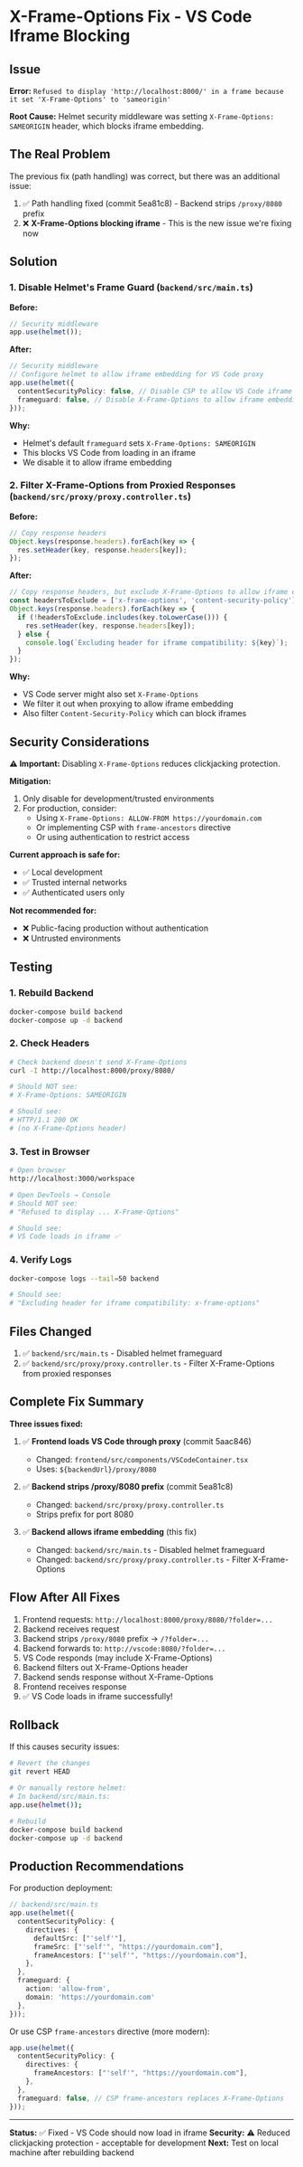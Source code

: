 # X-Frame-Options Fix - VS Code Iframe Blocking

## Issue

**Error:** `Refused to display 'http://localhost:8000/' in a frame because it set 'X-Frame-Options' to 'sameorigin'`

**Root Cause:** Helmet security middleware was setting `X-Frame-Options: SAMEORIGIN` header, which blocks iframe embedding.

## The Real Problem

The previous fix (path handling) was correct, but there was an additional issue:

1. ✅ Path handling fixed (commit 5ea81c8) - Backend strips `/proxy/8080` prefix
2. ❌ **X-Frame-Options blocking iframe** - This is the new issue we're fixing now

## Solution

### 1. Disable Helmet's Frame Guard (`backend/src/main.ts`)

**Before:**
```typescript
// Security middleware
app.use(helmet());
```

**After:**
```typescript
// Security middleware
// Configure helmet to allow iframe embedding for VS Code proxy
app.use(helmet({
  contentSecurityPolicy: false, // Disable CSP to allow VS Code iframe
  frameguard: false, // Disable X-Frame-Options to allow iframe embedding
}));
```

**Why:**
- Helmet's default `frameguard` sets `X-Frame-Options: SAMEORIGIN`
- This blocks VS Code from loading in an iframe
- We disable it to allow iframe embedding

### 2. Filter X-Frame-Options from Proxied Responses (`backend/src/proxy/proxy.controller.ts`)

**Before:**
```typescript
// Copy response headers
Object.keys(response.headers).forEach(key => {
  res.setHeader(key, response.headers[key]);
});
```

**After:**
```typescript
// Copy response headers, but exclude X-Frame-Options to allow iframe embedding
const headersToExclude = ['x-frame-options', 'content-security-policy'];
Object.keys(response.headers).forEach(key => {
  if (!headersToExclude.includes(key.toLowerCase())) {
    res.setHeader(key, response.headers[key]);
  } else {
    console.log(`Excluding header for iframe compatibility: ${key}`);
  }
});
```

**Why:**
- VS Code server might also set `X-Frame-Options`
- We filter it out when proxying to allow iframe embedding
- Also filter `Content-Security-Policy` which can block iframes

## Security Considerations

**⚠️ Important:** Disabling `X-Frame-Options` reduces clickjacking protection.

**Mitigation:**
1. Only disable for development/trusted environments
2. For production, consider:
   - Using `X-Frame-Options: ALLOW-FROM https://yourdomain.com`
   - Or implementing CSP with `frame-ancestors` directive
   - Or using authentication to restrict access

**Current approach is safe for:**
- ✅ Local development
- ✅ Trusted internal networks
- ✅ Authenticated users only

**Not recommended for:**
- ❌ Public-facing production without authentication
- ❌ Untrusted environments

## Testing

### 1. Rebuild Backend
```bash
docker-compose build backend
docker-compose up -d backend
```

### 2. Check Headers
```bash
# Check backend doesn't send X-Frame-Options
curl -I http://localhost:8000/proxy/8080/

# Should NOT see:
# X-Frame-Options: SAMEORIGIN

# Should see:
# HTTP/1.1 200 OK
# (no X-Frame-Options header)
```

### 3. Test in Browser
```bash
# Open browser
http://localhost:3000/workspace

# Open DevTools → Console
# Should NOT see:
# "Refused to display ... X-Frame-Options"

# Should see:
# VS Code loads in iframe ✅
```

### 4. Verify Logs
```bash
docker-compose logs --tail=50 backend

# Should see:
# "Excluding header for iframe compatibility: x-frame-options"
```

## Files Changed

1. ✅ `backend/src/main.ts` - Disabled helmet frameguard
2. ✅ `backend/src/proxy/proxy.controller.ts` - Filter X-Frame-Options from proxied responses

## Complete Fix Summary

**Three issues fixed:**

1. ✅ **Frontend loads VS Code through proxy** (commit 5aac846)
   - Changed: `frontend/src/components/VSCodeContainer.tsx`
   - Uses: `${backendUrl}/proxy/8080`

2. ✅ **Backend strips /proxy/8080 prefix** (commit 5ea81c8)
   - Changed: `backend/src/proxy/proxy.controller.ts`
   - Strips prefix for port 8080

3. ✅ **Backend allows iframe embedding** (this fix)
   - Changed: `backend/src/main.ts` - Disabled helmet frameguard
   - Changed: `backend/src/proxy/proxy.controller.ts` - Filter X-Frame-Options

## Flow After All Fixes

1. Frontend requests: `http://localhost:8000/proxy/8080/?folder=...`
2. Backend receives request
3. Backend strips `/proxy/8080` prefix → `/?folder=...`
4. Backend forwards to: `http://vscode:8080/?folder=...`
5. VS Code responds (may include X-Frame-Options)
6. Backend filters out X-Frame-Options header
7. Backend sends response without X-Frame-Options
8. Frontend receives response
9. ✅ VS Code loads in iframe successfully!

## Rollback

If this causes security issues:

```bash
# Revert the changes
git revert HEAD

# Or manually restore helmet:
# In backend/src/main.ts:
app.use(helmet());

# Rebuild
docker-compose build backend
docker-compose up -d backend
```

## Production Recommendations

For production deployment:

```typescript
// backend/src/main.ts
app.use(helmet({
  contentSecurityPolicy: {
    directives: {
      defaultSrc: ["'self'"],
      frameSrc: ["'self'", "https://yourdomain.com"],
      frameAncestors: ["'self'", "https://yourdomain.com"],
    },
  },
  frameguard: {
    action: 'allow-from',
    domain: 'https://yourdomain.com'
  },
}));
```

Or use CSP `frame-ancestors` directive (more modern):

```typescript
app.use(helmet({
  contentSecurityPolicy: {
    directives: {
      frameAncestors: ["'self'", "https://yourdomain.com"],
    },
  },
  frameguard: false, // CSP frame-ancestors replaces X-Frame-Options
}));
```

---

**Status:** ✅ Fixed - VS Code should now load in iframe
**Security:** ⚠️ Reduced clickjacking protection - acceptable for development
**Next:** Test on local machine after rebuilding backend
